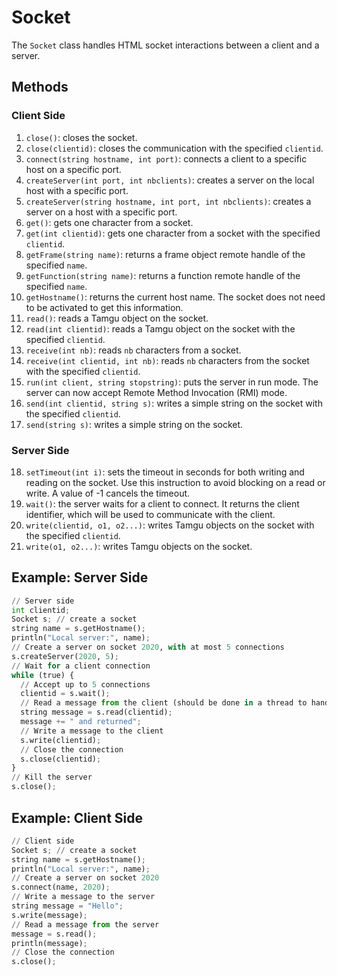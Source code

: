 # Socket

The `Socket` class handles HTML socket interactions between a client and a server.

## Methods

### Client Side

1. `close()`: closes the socket.
2. `close(clientid)`: closes the communication with the specified `clientid`.
3. `connect(string hostname, int port)`: connects a client to a specific host on a specific port.
4. `createServer(int port, int nbclients)`: creates a server on the local host with a specific port.
5. `createServer(string hostname, int port, int nbclients)`: creates a server on a host with a specific port.
6. `get()`: gets one character from a socket.
7. `get(int clientid)`: gets one character from a socket with the specified `clientid`.
8. `getFrame(string name)`: returns a frame object remote handle of the specified `name`.
9. `getFunction(string name)`: returns a function remote handle of the specified `name`.
10. `getHostname()`: returns the current host name. The socket does not need to be activated to get this information.
11. `read()`: reads a Tamgu object on the socket.
12. `read(int clientid)`: reads a Tamgu object on the socket with the specified `clientid`.
13. `receive(int nb)`: reads `nb` characters from a socket.
14. `receive(int clientid, int nb)`: reads `nb` characters from the socket with the specified `clientid`.
15. `run(int client, string stopstring)`: puts the server in run mode. The server can now accept Remote Method Invocation (RMI) mode.
16. `send(int clientid, string s)`: writes a simple string on the socket with the specified `clientid`.
17. `send(string s)`: writes a simple string on the socket.

### Server Side

18. `setTimeout(int i)`: sets the timeout in seconds for both writing and reading on the socket. Use this instruction to avoid blocking on a read or write. A value of -1 cancels the timeout.
19. `wait()`: the server waits for a client to connect. It returns the client identifier, which will be used to communicate with the client.
20. `write(clientid, o1, o2...)`: writes Tamgu objects on the socket with the specified `clientid`.
21. `write(o1, o2...)`: writes Tamgu objects on the socket.

## Example: Server Side

```python
// Server side
int clientid;
Socket s; // create a socket
string name = s.getHostname();
println("Local server:", name);
// Create a server on socket 2020, with at most 5 connections
s.createServer(2020, 5);
// Wait for a client connection
while (true) {
  // Accept up to 5 connections
  clientid = s.wait();
  // Read a message from the client (should be done in a thread to handle more connections)
  string message = s.read(clientid);
  message += " and returned";
  // Write a message to the client
  s.write(clientid);
  // Close the connection
  s.close(clientid);
}
// Kill the server
s.close();
```

## Example: Client Side

```python
// Client side
Socket s; // create a socket
string name = s.getHostname();
println("Local server:", name);
// Create a server on socket 2020
s.connect(name, 2020);
// Write a message to the server
string message = "Hello";
s.write(message);
// Read a message from the server
message = s.read();
println(message);
// Close the connection
s.close();
```